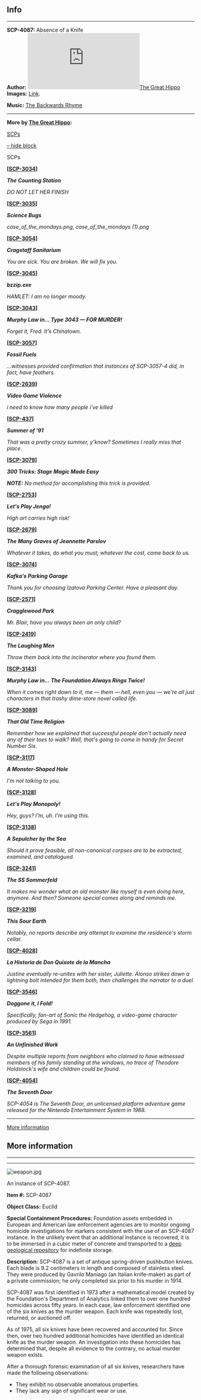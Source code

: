 Info
----

* * *

**SCP-4087:** Absence of a Knife  
**Author:** [![The Great Hippo](http://www.wikidot.com/avatar.php?userid=3938622&amp;size=small&amp;timestamp=1599870350)](http://www.wikidot.com/user:info/the-great-hippo)[The Great Hippo](http://www.wikidot.com/user:info/the-great-hippo)  
**Images:** [Link](https://commons.wikimedia.org/wiki/File:2014_N%C3%B3%C5%BC_spr%C4%99%C5%BCynowy_01.jpg).

**Music:** [The Backwards Rhyme](https://youtu.be/cW3pQO-BIZM)

* * *

**More by [The Great Hippo](/the-great-hippo):**

[SCPs](javascript:;)

[– hide block](javascript:;)

SCPs

**\[[SCP-3034](/scp-3034)\]**

**_The Counting Station_**

_DO NOT LET HER FINISH_

**\[[SCP-3035](/scp-3035)\]**

**_Science Bugs_**

_case\_of\_the\_mondays.png, case\_of\_the\_mondays (1).png_

**\[[SCP-3054](/scp-3054)\]**

**_Cragstaff Sanitarium_**

_You are sick. You are broken. We will fix you._

**\[[SCP-3045](/scp-3045)\]**

**_bzzip.exe_**

_HAMLET: I am no longer moody._

**\[[SCP-3043](/scp-3043)\]**

**_Murphy Law in… Type 3043 — FOR MURDER!_**

_Forget it, Fred. It's Chinatown._

**\[[SCP-3057](/scp-3057)\]**

**_Fossil Fuels_**

_…witnesses provided confirmation that instances of SCP-3057-4 did, in fact, have feathers._

**\[[SCP-2639](/scp-2639)\]**

**_Video Game Violence_**

_i need to know how many people i've killed_

**\[[SCP-437](/scp-437)\]**

**_Summer of '91_**

_That was a pretty crazy summer, y'know? Sometimes I really miss that place._

**\[[SCP-3079](/scp-3079)\]**

**_300 Tricks: Stage Magic Made Easy_**

_**NOTE:** No method for accomplishing this trick is provided._

**\[[SCP-2753](/scp-2753)\]**

**_Let's Play Jenga!_**

_High art carries high risk!_

**\[[SCP-2679](/scp-2679)\]**

**_The Many Graves of Jeannette Parslov_**

_Whatever it takes, do what you must; whatever the cost, come back to us._

**\[[SCP-3074](/scp-3074)\]**

**_Kafka's Parking Garage_**

_Thank you for choosing Izatova Parking Center. Have a pleasant day._

**\[[SCP-2571](/scp-2571)\]**

**_Cragglewood Park_**

_Mr. Blair, have you always been an only child?_

**\[[SCP-2419](/scp-2419)\]**

**_The Laughing Men_**

_Throw them back into the incinerator where you found them._

**\[[SCP-3143](/scp-3143)\]**

**_Murphy Law in… The Foundation Always Rings Twice!_**

_When it comes right down to it, me — them — hell, even you — we're all just characters in that trashy dime-store novel called life._

**\[[SCP-3089](/scp-3089)\]**

**_That Old Time Religion_**

_Remember how we explained that successful people don't actually need any of their toes to walk? Well, that's going to come in handy for Secret Number Six._

**\[[SCP-3117](/scp-3117)\]**

**_A Monster-Shaped Hole_**

_I'm not talking to you._

**\[[SCP-3128](/scp-3128)\]**

**_Let's Play Monopoly!_**

_Hey, guys? I'm, uh. I'm using this._

**\[[SCP-3138](/scp-3138)\]**

**_A Sepulcher by the Sea_**

_Should it prove feasible, all non-canonical corpses are to be extracted, examined, and catalogued._

**\[[SCP-3241](/scp-3241)\]**

**_The SS Sommerfeld_**

_It makes me wonder what an old monster like myself is even doing here, anymore. And then? Someone special comes along and reminds me._

**\[[SCP-3219](/scp-3219)\]**

**_This Sour Earth_**

_Notably, no reports describe any attempt to examine the residence's storm cellar._

**\[[SCP-4028](/scp-4028)\]**

**_La Historia de Don Quixote de la Mancha_**

_Justine eventually re-unites with her sister, Juliette. Alonso strikes down a lightning bolt intended for them both, then challenges the narrator to a duel._

**\[[SCP-3546](/scp-3546)\]**

**_Doggone it, I Fold!_**

_Specifically, fan-art of Sonic the Hedgehog, a video-game character produced by Sega in 1991._

**\[[SCP-3561](/scp-3561)\]**

**_An Unfinished Work_**

_Despite multiple reports from neighbors who claimed to have witnessed members of his family standing at the windows, no trace of Theodore Holdstock's wife and children could be found._

**\[[SCP-4054](/scp-4054)\]**

**_The Seventh Door_**

_SCP-4054 is The Seventh Door, an unlicensed platform adventure game released for the Nintendo Entertainment System in 1988._

* * *

[More information](#u-credit-otherwise)

More information
----------------

* * *

* * *

![weapon.jpg](http://scp-wiki.wdfiles.com/local--files/scp-4087/weapon.jpg)

An instance of SCP-4087.

**Item #:** SCP-4087

**Object Class:** Euclid

**Special Containment Procedures:** Foundation assets embedded in European and American law enforcement agencies are to monitor ongoing homicide investigations for markers consistent with the use of an SCP-4087 instance. In the unlikely event that an additional instance is recovered, it is to be immersed in a cubic meter of concrete and transported to a [deep geological repository](/scp-2419) for indefinite storage.

**Description:** SCP-4087 is a set of antique spring-driven pushbutton knives. Each blade is 9.2 centimeters in length and composed of stainless steel. They were produced by Gavrilo Maniago (an Italian knife-maker) as part of a private commission; he only completed six prior to his murder in 1914.

SCP-4087 was first identified in 1973 after a mathematical model created by the Foundation's Department of Analytics linked them to over one hundred homicides across fifty years. In each case, law enforcement identified one of the six knives as the murder weapon. Each knife was repeatedly lost, returned, or auctioned off.

As of 1975, all six knives have been recovered and accounted for. Since then, over two hundred additional homicides have identified an identical knife as the murder weapon. An investigation into these homicides has determined that, despite all evidence to the contrary, no actual murder weapon exists.

After a thorough forensic examination of all six knives, researchers have made the following observations:

*   They exhibit no observable anomalous properties.
*   They lack any sign of significant wear or use.